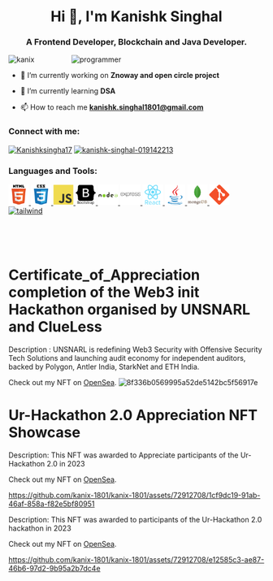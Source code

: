 <h1 align="center">Hi 👋, I'm Kanishk Singhal</h1>
<h3 align="center">A Frontend Developer, Blockchain and Java Developer.</h3>

<img src="" align='right' alt="programmer" width="380">

<p align="left"> <img src="https://komarev.com/ghpvc/?username=kanix-1801&label=Profile%20views&color=0e75b6&style=flat" alt="kanix" /> </p>


- 🔭 I’m currently working on **Znoway and open circle project**

- 🌱 I’m currently learning **DSA**

- 📫 How to reach me **kanishk.singhal1801@gmail.com**

<h3 align="left">Connect with me:</h3>
<p align="left">
<a href="https://twitter.com/Kanishksingha17" target="blank"><img align="center" src="https://raw.githubusercontent.com/rahuldkjain/github-profile-readme-generator/master/src/images/icons/Social/twitter.svg" alt="Kanishksingha17" height="30" width="40" /></a>
<a href="https://www.linkedin.com/in/kanishk-singhal-019142213/" target="blank"><img align="center" src="https://raw.githubusercontent.com/rahuldkjain/github-profile-readme-generator/master/src/images/icons/Social/linked-in-alt.svg" alt="kanishk-singhal-019142213" height="30" width="40" /></a>

<h3 align="left">Languages and Tools:</h3>
<p align="left"><a href="https://www.w3.org/html/" target="_blank" rel="noreferrer"> <img src="https://raw.githubusercontent.com/devicons/devicon/master/icons/html5/html5-original-wordmark.svg" alt="html5" width="40" height="40"/> </a> <a href="https://www.w3schools.com/css/" target="_blank" rel="noreferrer"> <img src="https://raw.githubusercontent.com/devicons/devicon/master/icons/css3/css3-original-wordmark.svg" alt="css3" width="40" height="40"/> </a> <a href="https://developer.mozilla.org/en-US/docs/Web/JavaScript" target="_blank" rel="noreferrer"> <img src="https://raw.githubusercontent.com/devicons/devicon/master/icons/javascript/javascript-original.svg" alt="javascript" width="40" height="40"/> </a><a href="https://getbootstrap.com" target="_blank" rel="noreferrer"> <img src="https://raw.githubusercontent.com/devicons/devicon/master/icons/bootstrap/bootstrap-plain-wordmark.svg" alt="bootstrap" width="40" height="40"/> </a> <a href="https://nodejs.org" target="_blank" rel="noreferrer"> <img src="https://raw.githubusercontent.com/devicons/devicon/master/icons/nodejs/nodejs-original-wordmark.svg" alt="nodejs" width="40" height="40"/> </a> <a href="https://expressjs.com" target="_blank" rel="noreferrer"> <img src="https://raw.githubusercontent.com/devicons/devicon/master/icons/express/express-original-wordmark.svg" alt="express" width="40" height="40"/> </a> <a href="https://reactjs.org/" target="_blank" rel="noreferrer"> <img src="https://raw.githubusercontent.com/devicons/devicon/master/icons/react/react-original-wordmark.svg" alt="react" width="40" height="40"/> </a><!-- <a href="https://graphql.org" target="_blank" rel="noreferrer"> <img src="https://www.vectorlogo.zone/logos/graphql/graphql-icon.svg" alt="graphql" width="40" height="40"/> </a> --><a href="https://www.java.com/en/" target="_blank" rel="noreferrer"> <img src="https://raw.githubusercontent.com/devicons/devicon/master/icons/java/java-original.svg" alt="Java" width="40" height="40"/> </a><a href="https://www.mongodb.com/" target="_blank" rel="noreferrer"> <img src="https://raw.githubusercontent.com/devicons/devicon/master/icons/mongodb/mongodb-original-wordmark.svg" alt="mongodb" width="40" height="40"/> </a> <!-- <a href="https://redux.js.org" target="_blank" rel="noreferrer"> <img src="https://raw.githubusercontent.com/devicons/devicon/master/icons/redux/redux-original.svg" alt="redux" width="40" height="40"/> </a> --><a href="https://git-scm.com/" target="_blank" rel="noreferrer"> <img src="https://raw.githubusercontent.com/devicons/devicon/master/icons/git/git-original.svg" alt="git" width="40" height="40"/> </a><a href="https://tailwindcss.com/" target="_blank" rel="noreferrer"> <img src="https://www.vectorlogo.zone/logos/tailwindcss/tailwindcss-icon.svg" alt="tailwind" width="40" height="40"/> </a>  </p>

<p><img align="left" src="https://github-readme-stats.vercel.app/api/top-langs?username=kanix-1801&show_icons=true&locale=en&layout=compact" alt="" /></p>

<p>&nbsp;<img align="center" src="https://github-readme-stats.vercel.app/api?username=kanix-1801&show_icons=true&locale=en" alt="" /></p>


<p><img align="center" src="https://github-readme-streak-stats.herokuapp.com/?user=kanix-1801" alt="" /></p>

# Certificate_of_Appreciation completion of the Web3 init Hackathon organised by UNSNARL and ClueLess

Description : UNSNARL is redefining Web3 Security with Offensive Security Tech Solutions and launching audit economy for independent auditors, backed by Polygon, Antler India, StarkNet and ETH India.

Check out my NFT on [OpenSea](https://opensea.io/assets/matic/0x706e4a3b3e74542125e7f132b653d67d9c4d68b4/28/).
![8f336b0569995a52de5142bc5f56917e](https://github.com/kanix-1801/kanix-1801/assets/72912708/4d6fe640-be95-4939-b7dd-27d6846bc0be)



# Ur-Hackathon 2.0 Appreciation NFT Showcase

Description: This NFT was awarded to Appreciate participants of the Ur-Hackathon 2.0 in 2023

Check out my NFT on [OpenSea](https://opensea.io/assets/matic/0x11529f3da8dcc65ae2261a512347670b6aa90561/1/).


https://github.com/kanix-1801/kanix-1801/assets/72912708/1cf9dc19-91ab-46af-858a-f82e5bf80951

Description: This NFT was awarded to participants of the Ur-Hackathon 2.0 hackathon in 2023

Check out my NFT on [OpenSea](https://opensea.io/assets/matic/0x11529f3da8dcc65ae2261a512347670b6aa90561/2/).


https://github.com/kanix-1801/kanix-1801/assets/72912708/e12585c3-ae87-46b6-97d2-9b95a2b7dc4e
